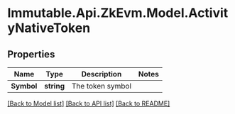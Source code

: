 # Immutable.Api.ZkEvm.Model.ActivityNativeToken

## Properties

Name | Type | Description | Notes
------------ | ------------- | ------------- | -------------
**Symbol** | **string** | The token symbol | 

[[Back to Model list]](../README.md#documentation-for-models) [[Back to API list]](../README.md#documentation-for-api-endpoints) [[Back to README]](../README.md)


